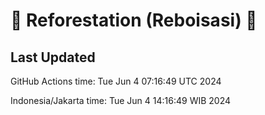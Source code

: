 
# 🌳 Reforestation (Reboisasi) 🌲

## Last Updated

GitHub Actions time: Tue Jun  4 07:16:49 UTC 2024

Indonesia/Jakarta time: Tue Jun  4 14:16:49 WIB 2024
